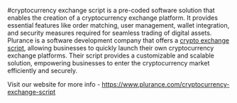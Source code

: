 #cryptocurrency exchange script is a pre-coded software solution that enables the creation of a cryptocurrency exchange platform. It provides essential features like order matching, user management, wallet integration, and security measures required for seamless trading of digital assets. Plurance is a software development company that offers a [crypto exchange script]([url](https://www.plurance.com/cryptocurrency-exchange-script)), allowing businesses to quickly launch their own cryptocurrency exchange platforms. Their script provides a customizable and scalable solution, empowering businesses to enter the cryptocurrency market efficiently and securely.

Visit our website for more info - 
https://www.plurance.com/cryptocurrency-exchange-script
